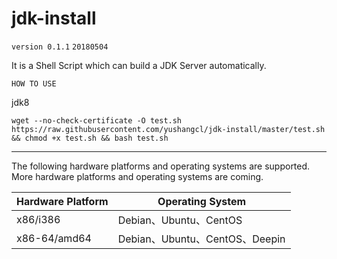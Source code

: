 # jdk-install
`version 0.1.1`
`20180504`

It is a Shell Script which can build a JDK Server automatically.

`HOW TO USE`

jdk8

```
wget --no-check-certificate -O test.sh https://raw.githubusercontent.com/yushangcl/jdk-install/master/test.sh && chmod +x test.sh && bash test.sh
```

---

The following hardware platforms and operating systems are supported. More  hardware platforms and operating systems are coming.

| Hardware Platform | Operating System            |
| ----------------- | --------------------------- |
| x86/i386          | Debian、Ubuntu、CentOS        |
| x86-64/amd64      | Debian、Ubuntu、CentOS、Deepin |              
